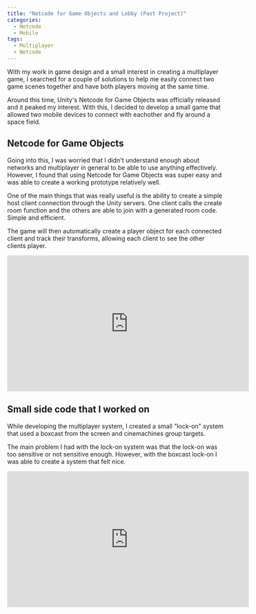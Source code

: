 ```yaml
---
title: "Netcode for Game Objects and Lobby (Past Project)"
categories:
  - Netcode
  - Mobile
tags:
  - Multiplayer
  - Netcode
---
```


With my work in game design and a small interest in creating a multiplayer game, I searched for a couple of solutions to help me easily connect two game scenes together and have both players moving at the same time.

Around this time, Unity's Netcode for Game Objects was officially released and it peaked my interest. With this, I decided to develop a small game that allowed two mobile devices to connect with eachother and fly around a space field.

## Netcode for Game Objects

Going into this, I was worried that I didn't understand enough about networks and multiplayer in general to be able to use anything effectively. However, I found that using Netcode for Game Objects was super easy and was able to create a working prototype relatively well.

One of the main things that was really useful is the ability to create a simple host client connection through the Unity servers. One client calls the create room function and the others are able to join with a generated room code. Simple and efficient.

The game will then automatically create a player object for each connected client and track their transforms, allowing each client to see the other clients player. 

<iframe width="560" height="315" src="https://www.youtube.com/embed/18e9TeNkOnY?si=FSfJSNLb5GRCjDoA" title="YouTube video player" frameborder="0" allow="accelerometer; autoplay; clipboard-write; encrypted-media; gyroscope; picture-in-picture; web-share" allowfullscreen></iframe>

## Small side code that I worked on

While developing the multiplayer system, I created a small "lock-on" system that used a boxcast from the screen and cinemachines group targets.

The main problem I had with the lock-on system was that the lock-on was too sensitive or not sensitive enough. However, with the boxcast lock-on I was able to create a system that felt nice.

<iframe width="560" height="315" src="https://www.youtube.com/embed/S7Q4OwK6wjA?si=2erpynZbQ8ah0kKE" title="YouTube video player" frameborder="0" allow="accelerometer; autoplay; clipboard-write; encrypted-media; gyroscope; picture-in-picture; web-share" allowfullscreen></iframe>


